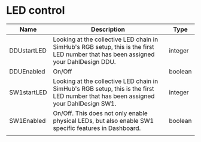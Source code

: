 # LED control

| Name        | Description                                                                                                                         | Type    |
| ----------- | ----------------------------------------------------------------------------------------------------------------------------------- | ------- |
| DDUstartLED | Looking at the collective LED chain in SimHub's RGB setup, this is the first LED number that has been assigned your DahlDesign DDU. | integer |
| DDUEnabled  | On/Off                                                                                                                              | boolean |
| SW1startLED | Looking at the collective LED chain in SimHub's RGB setup, this is the first LED number that has been assigned your DahlDesign SW1. | integer |
| SW1Enabled  | On/Off. This does not only enable physical LEDs, but also enable SW1 specific features in Dashboard.                                | boolean |
|             |                                                                                                                                     |         |

